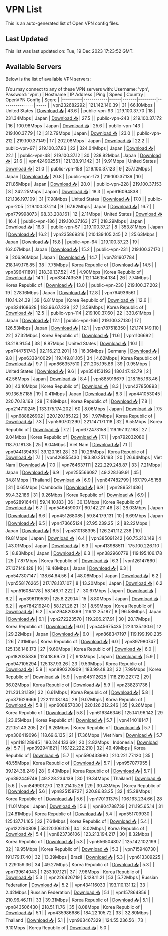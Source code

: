 # VPN List

This is an auto-generated list of Open VPN config files.

## Last Updated

This list was last updated on: Tue, 19 Dec 2023 17:23:52 GMT.

## Available Servers

Below is the list of available VPN servers:

(You may connect to any of these VPN servers with: Username: 'vpn', Password: 'vpn'.)
| Hostname | IP Address | Ping | Speed | Country | OpenVPN Config | Score |
|----------|------------|------|-------|---------|----------------| ----- |
| vpn232682292 | 121.142.140.39 | 31 | 66.10Mbps | United States | [Download 📥](./configs/server_0_US.ovpn) | 43.6 |
| public-vpn-93 | 219.100.37.70 | 18 | 231.34Mbps | Japan | [Download 📥](./configs/server_1_JP.ovpn) | 27.5 |
| public-vpn-243 | 219.100.37.172 | 16 | 100.98Mbps | Japan | [Download 📥](./configs/server_2_JP.ovpn) | 25.6 |
| public-vpn-143 | 219.100.37.79 | 12 | 312.79Mbps | Japan | [Download 📥](./configs/server_3_JP.ovpn) | 23.0 |
| public-vpn-212 | 219.100.37.149 | 17 | 202.08Mbps | Japan | [Download 📥](./configs/server_4_JP.ovpn) | 22.2 |
| public-vpn-97 | 219.100.37.83 | 22 | 324.04Mbps | Japan | [Download 📥](./configs/server_5_JP.ovpn) | 22.1 |
| public-vpn-48 | 219.100.37.12 | 30 | 238.82Mbps | Japan | [Download 📥](./configs/server_6_JP.ovpn) | 21.6 |
| vpn424902551 | 121.138.91.142 | 31 | 9.91Mbps | United States | [Download 📥](./configs/server_7_US.ovpn) | 21.0 |
| public-vpn-158 | 219.100.37.123 | 9 | 257.12Mbps | Japan | [Download 📥](./configs/server_8_JP.ovpn) | 20.8 |
| public-vpn-173 | 219.100.37.139 | 10 | 211.85Mbps | Japan | [Download 📥](./configs/server_9_JP.ovpn) | 20.0 |
| public-vpn-228 | 219.100.37.153 | 8 | 242.25Mbps | Japan | [Download 📥](./configs/server_10_JP.ovpn) | 18.3 |
| vpn616094838 | 121.136.197.109 | 31 | 7.98Mbps | United States | [Download 📥](./configs/server_11_US.ovpn) | 17.0 |
| public-vpn-205 | 219.100.37.214 | 9 | 67.62Mbps | Japan | [Download 📥](./configs/server_12_JP.ovpn) | 16.7 |
| vpn779998073 | 98.33.208.161 | 12 | 2.11Mbps | United States | [Download 📥](./configs/server_13_US.ovpn) | 16.4 |
| public-vpn-186 | 219.100.37.163 | 27 | 218.29Mbps | Japan | [Download 📥](./configs/server_14_JP.ovpn) | 16.3 |
| public-vpn-57 | 219.100.37.21 | 8 | 353.81Mbps | Japan | [Download 📥](./configs/server_15_JP.ovpn) | 16.2 |
| vpn235869316 | 210.139.105.245 | 2 | 25.63Mbps | Japan | [Download 📥](./configs/server_16_JP.ovpn) | 15.8 |
| public-vpn-64 | 219.100.37.23 | 19 | 162.07Mbps | Japan | [Download 📥](./configs/server_17_JP.ovpn) | 15.2 |
| public-vpn-231 | 219.100.37.170 | 9 | 206.96Mbps | Japan | [Download 📥](./configs/server_18_JP.ovpn) | 14.7 |
| vpn781907784 | 218.149.176.85 | 38 | 7.75Mbps | Korea Republic of | [Download 📥](./configs/server_19_KR.ovpn) | 14.5 |
| vpn396411891 | 218.39.137.52 | 45 | 4.90Mbps | Korea Republic of | [Download 📥](./configs/server_20_KR.ovpn) | 14.1 |
| vpn834743536 | 121.146.154.134 | 26 | 7.74Mbps | Korea Republic of | [Download 📥](./configs/server_21_KR.ovpn) | 13.0 |
| public-vpn-230 | 219.100.37.202 | 19 | 278.16Mbps | Japan | [Download 📥](./configs/server_22_JP.ovpn) | 12.8 |
| vpn764936561 | 110.14.24.39 | 39 | 6.81Mbps | Korea Republic of | [Download 📥](./configs/server_23_KR.ovpn) | 12.6 |
| vpn324168628 | 183.96.67.229 | 27 | 3.59Mbps | Korea Republic of | [Download 📥](./configs/server_24_KR.ovpn) | 12.5 |
| public-vpn-114 | 219.100.37.60 | 22 | 330.61Mbps | Japan | [Download 📥](./configs/server_25_JP.ovpn) | 12.1 |
| public-vpn-166 | 219.100.37.130 | 17 | 126.53Mbps | Japan | [Download 📥](./configs/server_26_JP.ovpn) | 12.1 |
| vpn787518350 | 121.174.149.110 | 22 | 37.32Mbps | Korea Republic of | [Download 📥](./configs/server_27_KR.ovpn) | 11.6 |
| vpn1106692 | 18.218.91.54 | 38 | 8.87Mbps | United States | [Download 📥](./configs/server_28_US.ovpn) | 10.1 |
| vpn744751743 | 92.116.213.201 | 18 | 16.36Mbps | Germany | [Download 📥](./configs/server_29_DE.ovpn) | 9.8 |
| vpn633840029 | 119.149.81.105 | 34 | 4.62Mbps | Korea Republic of | [Download 📥](./configs/server_30_KR.ovpn) | 9.7 |
| vpn866357510 | 211.205.195.86 | 39 | 0.95Mbps | United States | [Download 📥](./configs/server_31_US.ovpn) | 9.6 |
| vpn354153193 | 180.147.42.79 | 2 | 42.56Mbps | Japan | [Download 📥](./configs/server_32_JP.ovpn) | 8.4 |
| vpn885916679 | 218.155.163.46 | 30 | 43.10Mbps | Korea Republic of | [Download 📥](./configs/server_33_KR.ovpn) | 8.3 |
| vpn427850893 | 59.136.57.185 | 19 | 0.41Mbps | Japan | [Download 📥](./configs/server_34_JP.ovpn) | 8.3 |
| vpn441053045 | 220.70.18.168 | 28 | 7.48Mbps | Korea Republic of | [Download 📥](./configs/server_35_KR.ovpn) | 7.8 |
| vpn214710245 | 133.175.174.202 | 60 | 8.06Mbps | Japan | [Download 📥](./configs/server_36_JP.ovpn) | 7.5 |
| vpn688826902 | 220.120.185.122 | 36 | 7.97Mbps | Korea Republic of | [Download 📥](./configs/server_37_KR.ovpn) | 7.3 |
| vpn560702290 | 221.147.171.118 | 32 | 9.55Mbps | Korea Republic of | [Download 📥](./configs/server_38_KR.ovpn) | 7.2 |
| vpn672473158 | 119.197.32.168 | 27 | 9.04Mbps | Korea Republic of | [Download 📥](./configs/server_39_KR.ovpn) | 7.1 |
| vpn792032080 | 118.70.181.35 | 25 | 8.04Mbps | Viet Nam | [Download 📥](./configs/server_40_VN.ovpn) | 7.1 |
| vpn944139493 | 39.120.161.28 | 30 | 10.28Mbps | Korea Republic of | [Download 📥](./configs/server_41_KR.ovpn) | 7.1 |
| vpn426855430 | 183.80.251.193 | 20 | 26.64Mbps | Viet Nam | [Download 📥](./configs/server_42_VN.ovpn) | 7.0 |
| vpn764637111 | 222.229.248.87 | 33 | 7.21Mbps | Japan | [Download 📥](./configs/server_43_JP.ovpn) | 6.9 |
| vpn255566087 | 49.228.169.91 | 45 | 34.81Mbps | Thailand | [Download 📥](./configs/server_44_TH.ovpn) | 6.9 |
| vpn847482799 | 167.179.45.158 | 31 | 0.65Mbps | Cambodia | [Download 📥](./configs/server_45_KH.ovpn) | 6.9 |
| vpn289521436 | 59.4.32.186 | 31 | 9.26Mbps | Korea Republic of | [Download 📥](./configs/server_46_KR.ovpn) | 6.9 |
| vpn628916441 | 59.14.10.183 | 36 | 30.13Mbps | Korea Republic of | [Download 📥](./configs/server_47_KR.ovpn) | 6.7 |
| vpn546459007 | 60.142.211.46 | 8 | 28.03Mbps | Japan | [Download 📥](./configs/server_48_JP.ovpn) | 6.6 |
| vpn451268085 | 59.84.179.131 | 10 | 6.69Mbps | Japan | [Download 📥](./configs/server_49_JP.ovpn) | 6.5 |
| vpn473665124 | 27.95.239.25 | 2 | 82.22Mbps | Japan | [Download 📥](./configs/server_50_JP.ovpn) | 6.5 |
| vpn810138395 | 126.241.112.238 | 10 | 19.81Mbps | Japan | [Download 📥](./configs/server_51_JP.ovpn) | 6.4 |
| vpn385091242 | 60.75.210.149 | 4 | 43.01Mbps | Japan | [Download 📥](./configs/server_52_JP.ovpn) | 6.3 |
| vpn413988511 | 175.100.226.110 | 5 | 8.83Mbps | Japan | [Download 📥](./configs/server_53_JP.ovpn) | 6.3 |
| vpn382960779 | 119.195.106.178 | 25 | 7.87Mbps | Korea Republic of | [Download 📥](./configs/server_54_KR.ovpn) | 6.3 |
| vpn126147660 | 27.137.148.128 | 16 | 19.48Mbps | Japan | [Download 📥](./configs/server_55_JP.ovpn) | 6.3 |
| vpn547307147 | 138.64.64.56 | 4 | 48.08Mbps | Japan | [Download 📥](./configs/server_56_JP.ovpn) | 6.2 |
| vpn558176265 | 217.178.137.107 | 8 | 13.20Mbps | Japan | [Download 📥](./configs/server_57_JP.ovpn) | 6.2 |
| vpn516084178 | 58.146.71.222 | 7 | 30.67Mbps | Japan | [Download 📥](./configs/server_58_JP.ovpn) | 6.2 |
| vpn396119539 | 125.8.229.14 | 15 | 8.80Mbps | Japan | [Download 📥](./configs/server_59_JP.ovpn) | 6.2 |
| vpn784219240 | 58.121.28.21 | 31 | 8.59Mbps | Korea Republic of | [Download 📥](./configs/server_60_KR.ovpn) | 6.2 |
| vpn294820399 | 116.12.25.187 | 8 | 96.58Mbps | Japan | [Download 📥](./configs/server_61_JP.ovpn) | 6.1 |
| vpn272223570 | 119.206.217.91 | 30 | 20.17Mbps | Korea Republic of | [Download 📥](./configs/server_62_KR.ovpn) | 6.0 |
| vpn445675435 | 223.135.130.6 | 12 | 29.22Mbps | Japan | [Download 📥](./configs/server_63_JP.ovpn) | 6.0 |
| vpn868347197 | 119.199.190.235 | 26 | 7.31Mbps | Korea Republic of | [Download 📥](./configs/server_64_KR.ovpn) | 6.0 |
| vpn897980747 | 125.136.148.173 | 27 | 9.60Mbps | Korea Republic of | [Download 📥](./configs/server_65_KR.ovpn) | 6.0 |
| vpn182035336 | 124.18.69.73 | 7 | 9.13Mbps | Japan | [Download 📥](./configs/server_66_JP.ovpn) | 5.9 |
| vpn947105294 | 125.137.93.26 | 23 | 9.53Mbps | Korea Republic of | [Download 📥](./configs/server_67_KR.ovpn) | 5.9 |
| vpn890320909 | 183.99.48.33 | 32 | 7.99Mbps | Korea Republic of | [Download 📥](./configs/server_68_KR.ovpn) | 5.9 |
| vpn845112625 | 118.219.227.72 | 29 | 36.02Mbps | Korea Republic of | [Download 📥](./configs/server_69_KR.ovpn) | 5.9 |
| vpn238231736 | 211.231.31.189 | 32 | 6.61Mbps | Korea Republic of | [Download 📥](./configs/server_70_KR.ovpn) | 5.8 |
| vpn371629666 | 222.111.18.184 | 28 | 9.07Mbps | Korea Republic of | [Download 📥](./configs/server_71_KR.ovpn) | 5.8 |
| vpn608857030 | 220.126.212.246 | 35 | 9.26Mbps | Korea Republic of | [Download 📥](./configs/server_72_KR.ovpn) | 5.8 |
| vpn616346346 | 125.141.96.142 | 29 | 23.65Mbps | Korea Republic of | [Download 📥](./configs/server_73_KR.ovpn) | 5.7 |
| vpn414018147 | 221.151.43.205 | 27 | 9.26Mbps | Korea Republic of | [Download 📥](./configs/server_74_KR.ovpn) | 5.7 |
| vpn306419096 | 118.69.6.135 | 21 | 17.36Mbps | Viet Nam | [Download 📥](./configs/server_75_VN.ovpn) | 5.7 |
| vpn118128945 | 180.244.133.69 | 20 | 2.82Mbps | Indonesia | [Download 📥](./configs/server_76_ID.ovpn) | 5.7 |
| vpn392941821 | 116.122.222.210 | 32 | 49.49Mbps | Korea Republic of | [Download 📥](./configs/server_77_KR.ovpn) | 5.7 |
| vpn590433980 | 210.221.77.120 | 35 | 48.55Mbps | Korea Republic of | [Download 📥](./configs/server_78_KR.ovpn) | 5.7 |
| vpn957077955 | 39.124.38.249 | 28 | 9.43Mbps | Korea Republic of | [Download 📥](./configs/server_79_KR.ovpn) | 5.7 |
| vpn392449749 | 49.228.234.139 | 30 | 19.34Mbps | Thailand | [Download 📥](./configs/server_80_TH.ovpn) | 5.6 |
| vpn849901270 | 123.214.15.28 | 29 | 30.43Mbps | Korea Republic of | [Download 📥](./configs/server_81_KR.ovpn) | 5.6 |
| vpn825158727 | 220.86.83.25 | 32 | 45.28Mbps | Korea Republic of | [Download 📥](./configs/server_82_KR.ovpn) | 5.6 |
| vpn170131375 | 106.163.234.66 | 28 | 11.01Mbps | Japan | [Download 📥](./configs/server_83_JP.ovpn) | 5.6 |
| vpn804788739 | 211.195.65.14 | 31 | 24.81Mbps | Korea Republic of | [Download 📥](./configs/server_84_KR.ovpn) | 5.4 |
| vpn551709930 | 125.137.71.165 | 32 | 7.61Mbps | Korea Republic of | [Download 📥](./configs/server_85_KR.ovpn) | 5.4 |
| vpn122290808 | 58.120.106.126 | 34 | 8.02Mbps | Korea Republic of | [Download 📥](./configs/server_86_KR.ovpn) | 5.4 |
| vpn823736106 | 123.213.194.217 | 30 | 8.32Mbps | Korea Republic of | [Download 📥](./configs/server_87_KR.ovpn) | 5.3 |
| vpn656504807 | 125.142.102.199 | 32 | 19.95Mbps | Korea Republic of | [Download 📥](./configs/server_88_KR.ovpn) | 5.3 |
| vpn715948730 | 191.179.17.40 | 32 | 13.39Mbps | Brazil | [Download 📥](./configs/server_89_BR.ovpn) | 5.3 |
| vpn613309225 | 1.229.159.36 | 34 | 49.27Mbps | Korea Republic of | [Download 📥](./configs/server_90_KR.ovpn) | 5.3 |
| vpn739614043 | 1.253.107.121 | 37 | 7.96Mbps | Korea Republic of | [Download 📥](./configs/server_91_KR.ovpn) | 5.3 |
| vpn226426719 | 5.128.11.21 | 53 | 5.72Mbps | Russian Federation | [Download 📥](./configs/server_92_RU.ovpn) | 5.2 |
| vpn434116033 | 193.110.131.12 | 33 | 2.42Mbps | Russian Federation | [Download 📥](./configs/server_93_RU.ovpn) | 5.1 |
| vpn157864856 | 210.96.46.111 | 33 | 39.31Mbps | Korea Republic of | [Download 📥](./configs/server_94_KR.ovpn) | 5.1 |
| vpn843506430 | 218.51.11.76 | 35 | 8.08Mbps | Korea Republic of | [Download 📥](./configs/server_95_KR.ovpn) | 5.1 |
| vpn435986686 | 184.22.105.72 | 33 | 32.80Mbps | Thailand | [Download 📥](./configs/server_96_TH.ovpn) | 5.1 |
| vpn963467329 | 124.55.236.56 | 73 | 9.10Mbps | Korea Republic of | [Download 📥](./configs/server_97_KR.ovpn) | 5.0 |

